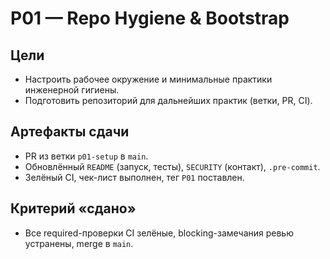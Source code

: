 # P01 — Repo Hygiene & Bootstrap

## Цели
- Настроить рабочее окружение и минимальные практики инженерной гигиены.
- Подготовить репозиторий для дальнейших практик (ветки, PR, CI).

## Артефакты сдачи
- PR из ветки `p01-setup` в `main`.
- Обновлённый `README` (запуск, тесты), `SECURITY` (контакт), `.pre-commit`.
- Зелёный CI, чек-лист выполнен, тег `P01` поставлен.

## Критерий «сдано»
- Все required-проверки CI зелёные, blocking-замечания ревью устранены, merge в `main`.

